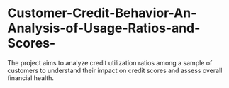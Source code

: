# Customer-Credit-Behavior-An-Analysis-of-Usage-Ratios-and-Scores-
The project aims to analyze credit utilization ratios among a sample of customers to understand their impact on credit scores and assess overall financial health. 
